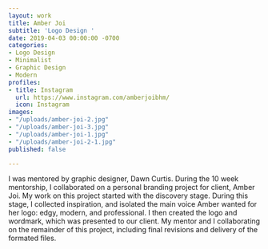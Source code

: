 ```yaml
---
layout: work
title: Amber Joi
subtitle: 'Logo Design '
date: 2019-04-03 00:00:00 -0700
categories:
- Logo Design
- Minimalist
- Graphic Design
- Modern
profiles:
- title: Instagram
  url: https://www.instagram.com/amberjoibhm/
  icon: Instagram
images:
- "/uploads/amber-joi-2.jpg"
- "/uploads/amber-joi-3.jpg"
- "/uploads/amber-joi-1.jpg"
- "/uploads/amber-joi-2-1.jpg"
published: false

---
```

I was mentored by graphic designer, Dawn Curtis. During the 10 week mentorship, I collaborated on a personal branding project for client, Amber Joi. My work on this project started with the discovery stage. During this stage, I collected inspiration, and isolated the main voice Amber wanted for her logo: edgy, modern, and professional. I then created the logo and wordmark, which was presented to our client. My mentor and I collaborating on the remainder of this project, including final revisions and delivery of the formated files.